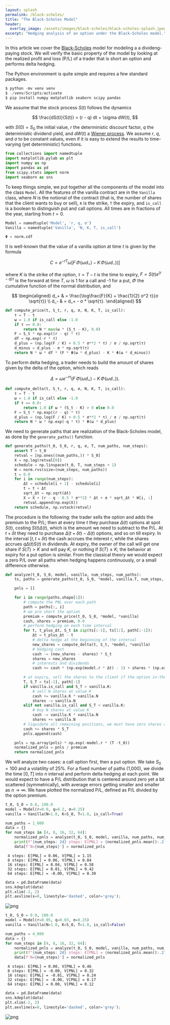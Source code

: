 ```yaml
---
layout: splash
permalink: /black-scholes/
title: "The Black-Scholes Model"
header:
  overlay_image: /assets/images/black-scholes/black-scholes-splash.jpeg
excerpt: "Hedging analysis of an option under the Black-Scholes model."
---
```


In this article we cover the [Black-Scholes](https://en.wikipedia.org/wiki/Black%E2%80%93Scholes_model#Extensions_of_the_model) model for modeling a a divideng-paying stock. We will verify the basic property of the model by looking at the realized profit and loss (P/L) of a trader that is short an option and performs delta hedging.

The Python environment is quite simple and requires a few standard packages.

```powershell
$ python -mv venv venv
$ ./venv/Scripts/activate
$ pip install numpy matplotlib seaborn scipy pandas
```

We assume that the stock process $S(t)$ follows the dynamics

$$
\frac{dS(t)}{S(t)} = (r - q) dt + \sigma dW(t),
$$

with $S(0) = S_0$ the initial value, $r$ the deterministic discount factor, $q$ the deterministic dividend yield, and $dW(t)$ a [Wiener process](https://en.wikipedia.org/wiki/Wiener_process). We assume $r$, $q$, and $\sigma$ to be constant values, even if it is easy to extend the results to time-varying (yet deterministic) functions.


```python
from collections import namedtuple
import matplotlib.pylab as plt
import numpy as np
import pandas as pd
from scipy.stats import norm
import seaborn as sns
```

To keep things simple, we put together all the components of the model into the class `Model`. All the features of the vanilla contract are in the `Vanilla` class, where $N$ is the notional of the contract (that is, the number of shares that the client wants to buy or sell), `K` is the strike, `T` the expiry, and `is_call` is a boolean to distinguish put and call options. All times are in fractions of the year, starting from $t=0$.


```python
Model = namedtuple('Model', 'r, q, σ')
Vanilla = namedtuple('Vanilla', 'N, K, T, is_call')
```


```python
Φ = norm.cdf
```

It is well-known that the value of a vanilla option at time $t$ is given by the formula

$$
C = e^{-r T} \omega \left[
F \, \Phi(ω d_+) - K \, \Phi(ω d_-))
\right]
$$

where $K$ is the strike of the option, $\tau = T -t$ is the time to expiry, $F = S(t) e^{(r - q) τ}$ is the forward at time $T$,
$\omega$ is 1 for a call and -1 for a put, $\Phi$ the cumulative function of the normal distribution, and

$$
\begin{aligned}
d_+ & = \frac{\log\frac{F}{K} + \frac{1}{2} σ^2 τ}{σ \sqrt{τ}} \\
d_- & = d_+ - σ * \sqrt{τ}.
\end{aligned}
$$


```python
def compute_price(t, S_t, r, q, σ, N, K, T, is_call):
    τ = T - t
    ω = 1.0 if is_call else -1.0
    if τ == 0.0:
        return N * max(ω * (S_t - K), 0.0)
    F = S_t * np.exp((r - q) * τ)
    df = np.exp(-r * τ)
    d_plus = (np.log(F / K) + 0.5 * σ**2 * τ) / σ / np.sqrt(τ)
    d_minus = d_plus - σ * np.sqrt(τ)
    return N * ω * df * (F * Φ(ω * d_plus) - K * Φ(ω * d_minus))
```

To perform delta hedging, a trader needs to build the amount of shares given by the delta of the option, which reads

$$
\Delta = ω e^{-r \tau} (F \, Φ(ω d_+) - K \, Φ(ω d_-)).
$$


```python
def compute_delta(t, S_t, r, q, σ, N, K, T, is_call):
    τ = T - t
    ω = 1.0 if is_call else -1.0
    if τ == 0.0:
        return 1.0 if ω * (S_t - K) > 0 else 0.0
    F = S_t * np.exp((r - q) * τ)
    d_plus = (np.log(F / K) + 0.5 * σ**2 * τ) / σ / np.sqrt(τ)
    return N * ω * np.exp(-q * τ) * Φ(ω * d_plus)
```

We need to generate paths that are realization of the Black-Scholes model, as done by the `generate_paths()` function.


```python
def generate_paths(t_0, S_0, r, q, σ, T, num_paths, num_steps):
    assert T > t_0
    retval = [np.ones((num_paths,)) * S_0]
    X = np.log(retval[0])
    schedule = np.linspace(t_0, T, num_steps + 1)
    W = norm.rvs(size=(num_steps, num_paths))
    t = 0.0
    for i in range(num_steps):
        Δt = schedule[i + 1] - schedule[i]
        t = t + Δt
        sqrt_Δt = np.sqrt(Δt)
        X = X + (r - q - 0.5 * σ**2) * Δt + σ * sqrt_Δt * W[i, :]
        retval.append(np.exp(X))
    return schedule, np.vstack(retval)
```

The procedure is the following: the trader sells the option and adds the premium to the P/L; then at every time $t$ they purchase
$\Delta(t)$ options at spot $S(t)$, costing $S(t) \Delta(t)$, which is the amount we need to subtract to the P/L. At $t + \delta t$ they need to purchase $\Delta(t + \delta t) - \Delta(t)$ options, and so on till expiry. In the interval $[t, t + \delta t)$ the cash accrues the interest $r$, while the shares accrues $q \Delta(t) S(t)$ in dividends. At expiry, the owner of the call will get one share if $S(T) > K$ and will pay $K$, or nothing if $S(T) \le K$; the behavior at expiry for a put option is similar. From the classical theory we would expect a zero P/L over all paths when hedging happens continuously, or a small difference otherwise. 


```python
def analyze(t_0, S_0, model, vanilla, num_steps, num_paths):
    ts, paths = generate_paths(t_0, S_0, *model, vanilla.T, num_steps, num_paths)

    pnls = []

    for i in range(paths.shape[1]):
        # compute the PNL over each path
        path = paths[:, i]
        # we are short the option
        premium = compute_price(t_0, S_0, *model, *vanilla)
        cash, shares = premium, 0.0
        # perform hedging on each time interval
        for t, t_plus_Δt, S_t in zip(ts[:-1], ts[1:], path[:-1]):
            Δt = t_plus_Δt - t
            # delta hedge at the beginning of the interval
            new_shares = compute_delta(t, S_t, *model, *vanilla)
            # hedging cost
            cash -= (new_shares - shares) * S_t
            shares = new_shares
            # interests and dividends
            cash += cash * (np.exp(model.r * Δt) - 1) + shares * (np.exp(model.q * Δt) - 1) * S_t

        # at expiry, sell the shares to the client if the option in-the-money
        T, S_T = ts[-1], path[-1]
        if vanilla.is_call and S_T > vanilla.K:
            # sell N shares at value K
            cash += vanilla.K * vanilla.N
            shares -= vanilla.N
        elif not vanilla.is_call and S_T < vanilla.K:
            # buy N shares at value K
            cash -= vanilla.K * vanilla.N
            shares += vanilla.N
        # liquidate all remaining positions, we must have zero shares at the end
        cash += shares * S_T
        pnls.append(cash)

    pnls = np.array(pnls) * np.exp(-model.r * (T -t_0))
    normalized_pnls = pnls / premium
    return normalized_pnls
```

We will analyze two cases: a call option first, then a put option. We take $S_0=100$ and a volatility of 25%. For a fixed number of paths (1,000), we divide the time $[0, T]$ into $n$ interval and perform delta hedging at each point. We would expect to have a P/L distribution that is centered around zero yet a bit scattered (symmetrically), with average errors getting smaller and smaller as $n\rightarrow \infty$. We have plotted the normalized P/L, defined as P/L divided by the option premium.


```python
t_0, S_0 = 0.0, 100.0
model = Model(r=0.0, q=0.2, σ=0.25)
vanilla = Vanilla(N=1.0, K=S_0, T=1.0, is_call=True)
```


```python
num_paths = 1_000
data = {}
for num_steps in [4, 8, 16, 32, 64]:
    normalized_pnls = analyze(t_0, S_0, model, vanilla, num_paths, num_steps)
    print(f"{num_steps: 2d} steps: E[PNL] = {normalized_pnls.mean():.2f}, V[PNL] = {normalized_pnls.std():.2f}")
    data[f'N={num_steps}'] = normalized_pnls
```

     4 steps: E[PNL] = 0.06, V[PNL] = 1.15
     8 steps: E[PNL] = 0.06, V[PNL] = 0.84
     16 steps: E[PNL] = 0.04, V[PNL] = 0.58
     32 steps: E[PNL] = 0.01, V[PNL] = 0.42
     64 steps: E[PNL] = -0.00, V[PNL] = 0.30
    


```python
data = pd.DataFrame(data)
sns.kdeplot(data)
plt.xlim(-2, 2)
plt.axvline(x=0, linestyle='dashed', color='grey');
```


    
![png](/assets/images/black-scholes/black-scholes-1.png)
    



```python
t_0, S_0 = 0.0, 100.0
model = Model(r=0.05, q=0.03, σ=0.25)
vanilla = Vanilla(N=1.0, K=S_0, T=1.0, is_call=False)
```


```python
num_paths = 4_000
data = {}
for num_steps in [4, 8, 16, 32, 64]:
    normalized_pnls = analyze(t_0, S_0, model, vanilla, num_paths, num_steps)
    print(f"{num_steps: 2d} steps: E[PNL] = {normalized_pnls.mean():.2f}, V[PNL] = {normalized_pnls.std():.2f}")
    data[f'N={num_steps}'] = normalized_pnls
```

     4 steps: E[PNL] = 0.00, V[PNL] = 0.46
     8 steps: E[PNL] = -0.00, V[PNL] = 0.32
     16 steps: E[PNL] = -0.01, V[PNL] = 0.24
     32 steps: E[PNL] = -0.00, V[PNL] = 0.17
     64 steps: E[PNL] = 0.00, V[PNL] = 0.12
    


```python
data = pd.DataFrame(data)
sns.kdeplot(data)
plt.xlim(-2, 2)
plt.axvline(x=0, linestyle='dashed', color='grey');
```


    
![png](/assets/images/black-scholes/black-scholes-2.png)
    

